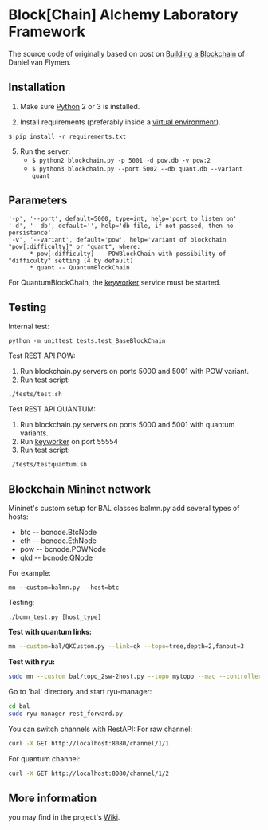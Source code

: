 # Block[Chain] Alchemy Laboratory Framework

The source code of originally based on post on [Building a Blockchain](https://medium.com/p/117428612f46) of Daniel van Flymen. 

## Installation

1. Make sure [Python](https://www.python.org/downloads/) 2 or 3 is installed. 


2. Install requirements (preferably inside a [virtual environment](https://docs.python.org/3/tutorial/venv.html)).  

```
$ pip install -r requirements.txt
``` 

5. Run the server:
    * `$ python2 blockchain.py -p 5001 -d pow.db -v pow:2`
    * `$ python3 blockchain.py --port 5002 --db quant.db --variant quant`
    
## Parameters

    '-p', '--port', default=5000, type=int, help='port to listen on'
    '-d', '--db', default='', help='db file, if not passed, then no persistance'
    '-v', '--variant', default='pow', help='variant of blockchain "pow[:difficulty]" or "quant", where:
          * pow[:difficulty] -- POWBlockChain with possibility of "difficulty" setting (4 by default)
          * quant -- QuantumBlockChain

For QuantumBlockChain, the [keyworker](https://github.com/BAlchemyLab/qnet/tree/master/keyworker) service must be started.

## Testing
Internal test:
```
python -m unittest tests.test_BaseBlockChain
```

Test REST API POW:
1. Run blockchain.py servers on ports 5000 and 5001 with POW variant.
2. Run test script:
```
./tests/test.sh
```

Test REST API QUANTUM:
1. Run blockchain.py servers on ports 5000 and 5001 with quantum variants.
2. Run [keyworker](https://github.com/BAlchemyLab/qnet/tree/master/keyworker) on port 55554
2. Run test script:
```
./tests/testquantum.sh
```

## Blockchain Mininet network
Mininet's custom setup for BAL classes balmn.py add several types of hosts:
* btc -- bcnode.BtcNode
* eth -- bcnode.EthNode
* pow -- bcnode.POWNode
* qkd -- bcnode.QNode

For example:
```
mn --custom=balmn.py --host=btc
```

Testing:
```
./bcmn_test.py [host_type]
```


**Test with quantum links:**
```bash
mn --custom=bal/QKCustom.py --link=qk --topo=tree,depth=2,fanout=3
```

**Test with ryu:**

```bash
sudo mn --custom bal/topo_2sw-2host.py --topo mytopo --mac --controller remote --switch ovs
```

Go to 'bal' directory and start ryu-manager:

```bash
cd bal
sudo ryu-manager rest_forward.py
```

You can switch channels with RestAPI:
For raw channel:
```bash
curl -X GET http://localhost:8080/channel/1/1
```
For quantum channel:
```bash
curl -X GET http://localhost:8080/channel/1/2
```

## More information
you may find in the project's [Wiki](https://github.com/BAlchemyLab/bal/wiki).
